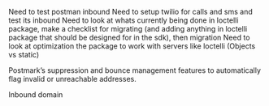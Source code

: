 Need to test postman inbound
Need to setup twilio for calls and sms and test its inbound
Need to look at whats currently being done in loctelli package, make a checklist for migrating (and adding anything in loctelli package that should be designed for in the sdk), then migration
Need to look at optimization the package to work with servers like loctelli (Objects vs static)

Postmark’s suppression and bounce management features to automatically flag invalid or unreachable addresses.

Inbound domain





